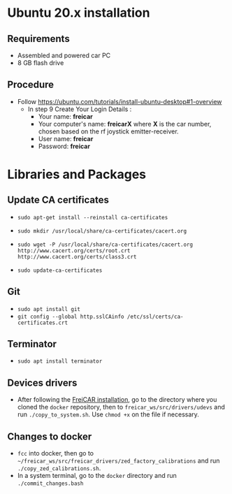 # Ubuntu 20.x installation
## Requirements
- Assembled and powered car PC
-  8 GB flash drive

## Procedure
- Follow https://ubuntu.com/tutorials/install-ubuntu-desktop#1-overview
    - In step 9 Create Your Login Details :
        - Your name: **freicar**
        - Your computer's name: **freicarX** where **X** is the car number, chosen based on the rf joystick emitter-receiver.
        - User name: **freicar**
        - Password: **freicar**

# Libraries and Packages

## Update CA certificates

- `sudo apt-get install --reinstall ca-certificates`

- `sudo mkdir /usr/local/share/ca-certificates/cacert.org`

- `sudo wget -P /usr/local/share/ca-certificates/cacert.org http://www.cacert.org/certs/root.crt http://www.cacert.org/certs/class3.crt`

- `sudo update-ca-certificates`

## Git
- `sudo apt install git`
- `git config --global http.sslCAinfo /etc/ssl/certs/ca-certificates.crt`

## Terminator
- `sudo apt install terminator`

## Devices drivers

- After following the [FreiCAR installation](/environment/), go to the directory where you cloned the `docker` repository, then to `freicar_ws/src/drivers/udevs` and run `./copy_to_system.sh`. Use `chmod +x` on the file if necessary.

## Changes to docker

- `fcc` into docker, then go to `~/freicar_ws/src/freicar_drivers/zed_factory_calibrations` and run `./copy_zed_calibrations.sh`.
- In a system terminal, go to the `docker` directory and run `./commit_changes.bash`

```
